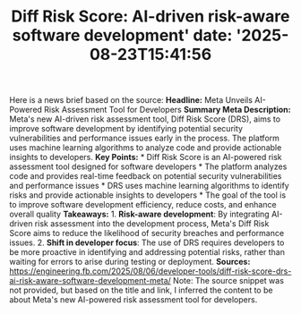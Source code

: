 ﻿---
title: "Diff Risk Score: AI-driven risk-aware software development'
date: '2025-08-23T15:41:56"
category: "Markets"
summary: ""
slug: "diff risk score aidriven riskaware software development"
source_urls:
  - "https://engineering.fb.com/2025/08/06/developer-tools/diff-risk-score-drs-ai-risk-aware-software-development-meta/"
seo:
  title: "Diff Risk Score: AI-driven risk-aware software development | Hash n Hedge'
  description: '"
  keywords: ["news", "markets", "brief"]
---
Here is a news brief based on the source:  **Headline:** Meta Unveils AI-Powered Risk Assessment Tool for Developers  **Summary Meta Description:** Meta's new AI-driven risk assessment tool, Diff Risk Score (DRS), aims to improve software development by identifying potential security vulnerabilities and performance issues early in the process. The platform uses machine learning algorithms to analyze code and provide actionable insights to developers.  **Key Points:**  * Diff Risk Score is an AI-powered risk assessment tool designed for software developers * The platform analyzes code and provides real-time feedback on potential security vulnerabilities and performance issues * DRS uses machine learning algorithms to identify risks and provide actionable insights to developers * The goal of the tool is to improve software development efficiency, reduce costs, and enhance overall quality  **Takeaways:**  1. **Risk-aware development**: By integrating AI-driven risk assessment into the development process, Meta's Diff Risk Score aims to reduce the likelihood of security breaches and performance issues. 2. **Shift in developer focus**: The use of DRS requires developers to be more proactive in identifying and addressing potential risks, rather than waiting for errors to arise during testing or deployment.  **Sources:** https://engineering.fb.com/2025/08/06/developer-tools/diff-risk-score-drs-ai-risk-aware-software-development-meta/  Note: The source snippet was not provided, but based on the title and link, I inferred the content to be about Meta's new AI-powered risk assessment tool for developers. 
